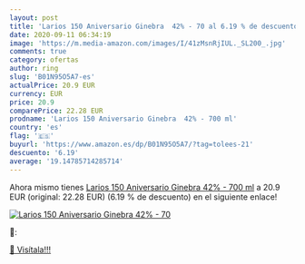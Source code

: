 ```yaml
---
layout: post
title: 'Larios 150 Aniversario Ginebra  42% - 70 al 6.19 % de descuento'
date: 2020-09-11 06:34:19
image: 'https://m.media-amazon.com/images/I/41zMsnRjIUL._SL200_.jpg'
comments: true
category: ofertas
author: ring
slug: 'B01N95O5A7-es'
actualPrice: 20.9 EUR
currency: EUR
price: 20.9
comparePrice: 22.28 EUR
prodname: 'Larios 150 Aniversario Ginebra  42% - 700 ml'
country: 'es'
flag: '🇪🇸'
buyurl: 'https://www.amazon.es/dp/B01N95O5A7/?tag=tolees-21'
descuento: '6.19'
average: '19.14785714285714'
---
```


Ahora mismo tienes [Larios 150 Aniversario Ginebra  42% - 700 ml](https://www.amazon.es/dp/B01N95O5A7/?tag=tolees-21) a 20.9 EUR (original: 22.28 EUR) (6.19 %  de descuento) en el siguiente enlace!

[![Larios 150 Aniversario Ginebra  42% - 70](https://m.media-amazon.com/images/I/41zMsnRjIUL._SL200_.jpg)](https://www.amazon.es/dp/B01N95O5A7/?tag=tolees-21)

🔎:


[🛒 Visítala!!!](https://www.amazon.es/dp/B01N95O5A7/?tag=tolees-21)

